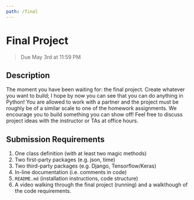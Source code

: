 ```yaml
---
path: /final
---
```


# Final Project

> Due May 3rd at 11:59 PM

## Description

The moment you have been waiting for: the final project. Create whatever you want to build; I hope by now you can see that you can do anything in Python! You are allowed to work with a partner and the project must be roughly be of a similar scale to one of the homework assignments. We encourage you to build something you can show off! Feel free to discuss project ideas with the instructor or TAs at office hours.

## Submission Requirements

1. One class definition (with at least two magic methods)
2. Two first-party packages (e.g. json, time)
3. Two third-party packages (e.g. Django, Tensorflow/Keras)
4. In-line documentation (i.e. comments in code)
5. `README.md` (installation instructions, code structure)
6. A video walking through the final project (running) and a walkthough of the code requirements.
